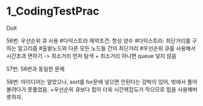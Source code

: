 # 1_CodingTestPrac
DoIt

56번: 우선순위 큐 사용
#다익스트라 제약조건: 항상 양수
#다익스트라: 최단거리를 구하는 알고리즘
#출발노드와 다른 모든 노드들 간의 최단거리
#우선순위 큐를 사용해서 시간초과 면하기 -> 최소거리 먼저 탐색 + 최소거리 아니면 queue 넣지 않음

57번: 56번과 동일한 문제

58번: 아이디어는 알았으나, sort를 for문에 넣으면 안된다는 강박이 있어, 밖에서 풀어볼려다가 못풀었음. 
+우선순위 큐보다 힙이 더욱 시간복잡도가 작으므로 힙을 사용해버릇하자.
